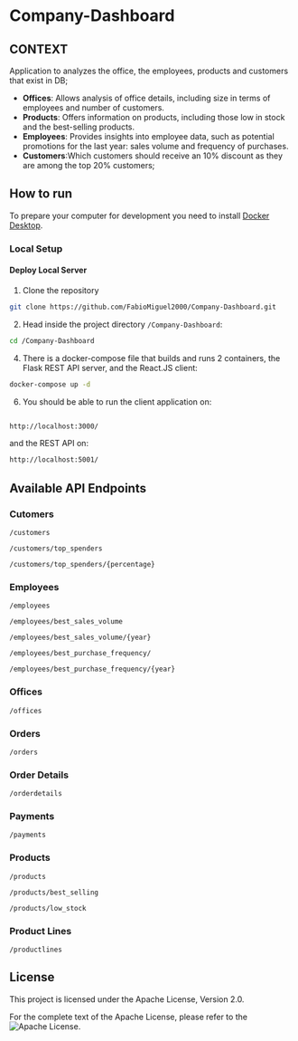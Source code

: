 # Company-Dashboard

## CONTEXT

Application to analyzes the office, the employees, products and customers that exist in DB;

- **Offices**: Allows analysis of office details, including size in terms of employees and number of customers.
- **Products**: Offers information on products, including those low in stock and the best-selling products.
- **Employees**: Provides insights into employee data, such as potential promotions for the last year: sales volume and frequency of purchases.
- **Customers**:Which customers should receive an 10% discount as they are among the top 20% customers;

## How to run

To prepare your computer for development you need to install [Docker Desktop](https://www.docker.com/products/docker-desktop/).

### Local Setup

#### Deploy Local Server 

1. Clone the repository

```bash
git clone https://github.com/FabioMiguel2000/Company-Dashboard.git
```

2. Head inside the project directory `/Company-Dashboard`:
   
```bash
cd /Company-Dashboard

```

4. There is a docker-compose file that builds and runs 2 containers, the Flask REST API server, and the React.JS client:

```bash
docker-compose up -d
```

6. You should be able to run the client application on:

```bash

http://localhost:3000/

```

and the REST API on:

```bash
http://localhost:5001/

```

## Available API Endpoints

### Cutomers
```
/customers

/customers/top_spenders

/customers/top_spenders/{percentage}
```

### Employees
```
/employees

/employees/best_sales_volume

/employees/best_sales_volume/{year}

/employees/best_purchase_frequency/

/employees/best_purchase_frequency/{year}
```

### Offices
```
/offices
```

### Orders
```
/orders
```

### Order Details
```
/orderdetails
```

### Payments
```
/payments
```

### Products
```
/products

/products/best_selling

/products/low_stock
```

### Product Lines
```
/productlines
```

## License

This project is licensed under the Apache License, Version 2.0.

For the complete text of the Apache License, please refer to the ![Apache License](https://github.com/FabioMiguel2000/Company-Dashboard/blob/main/LICENSE).